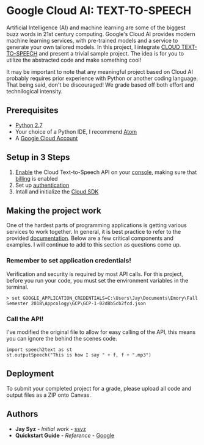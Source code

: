 # Google Cloud AI: TEXT-TO-SPEECH

Artificial Intelligence (AI) and machine learning are some of the biggest buzz words in 21st century computing. Google's Cloud AI provides modern machine learning services, with pre-trained models and a service to generate your own tailored models. In this project, I integrate [CLOUD TEXT-TO-SPEECH](https://cloud.google.com/text-to-speech/) and present a trivial sample project. The idea is for you to utilize the abstracted code and make something cool!

It may be important to note that any meaningful project based on Cloud AI probably requires prior experience with Python or another coding language. That being said, don't be discouraged! We grade based off both effort and technilogical intensity.

## Prerequisites

* [Python 2.7](https://www.python.org/download/releases/2.7/)
* Your choice of a Python IDE, I recommend [Atom](https://atom.io/)
* A [Google Cloud Account](https://console.cloud.google.com)

## Setup in 3 Steps

1. [Enable](https://console.cloud.google.com/flows/enableapi?apiid=texttospeech.googleapis.com) the Cloud Text-to-Speech API on your [console](https://console.cloud.google.com), making sure that [billing](https://cloud.google.com/billing/docs/how-to/modify-project) is enabled
2. Set up [authentication](https://console.cloud.google.com/apis/credentials/serviceaccountkey)
3. Intall and initialize the [Cloud SDK](https://cloud.google.com/sdk/docs/)



## Making the project work

One of the hardest parts of programming applications is getting various services to work together. In general, it is best practice to refer to the provided [documentation](https://cloud.google.com/text-to-speech/docs/). Below are a few critical components and examples. I will continue to add to this section as questions come up.

### Remember to set application credentials!

Verification and security is required by most API calls. For this project, before you run your code, you must set the environment variables in the terminal.

```
> set GOOGLE_APPLICATION_CREDENTIALS=C:\Users\Jay\Documents\Emory\Fall Semester 2018\Appcology\GCP\GCP-1-02d8b5cb2fcd.json
```

### Call the API!

I've modified the original file to allow for easy calling of the API, this means you can ignore the behind the scenes code.

```
import speech2text as st
st.outputSpeech("This is how I say " + f, f + ".mp3")
```



## Deployment

To submit your completed project for a grade, please upload all code and output files as a ZIP onto Canvas.

## Authors

* **Jay Syz** - *Initial work* - [ssyz](https://github.com/ssyz)
* **Quickstart Guide** - *Reference* - [Google](https://cloud.google.com/text-to-speech/docs/quickstart-client-libraries#client-libraries-install-python)

